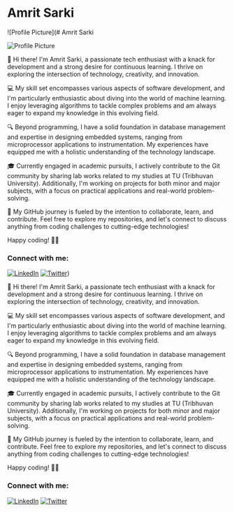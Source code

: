 # Amrit Sarki

![Profile Picture](# Amrit Sarki

![Profile Picture](https://github.com/Nectar1213/profile_picture/issues/1#issue-2111586830.jpg)

👋 Hi there! I'm Amrit Sarki, a passionate tech enthusiast with a knack for development and a strong desire for continuous learning. I thrive on exploring the intersection of technology, creativity, and innovation.

💻 My skill set encompasses various aspects of software development, and I'm particularly enthusiastic about diving into the world of machine learning. I enjoy leveraging algorithms to tackle complex problems and am always eager to expand my knowledge in this evolving field.

🔍 Beyond programming, I have a solid foundation in database management and expertise in designing embedded systems, ranging from microprocessor applications to instrumentation. My experiences have equipped me with a holistic understanding of the technology landscape.

🎓 Currently engaged in academic pursuits, I actively contribute to the Git community by sharing lab works related to my studies at TU (Tribhuvan University). Additionally, I'm working on projects for both minor and major subjects, with a focus on practical applications and real-world problem-solving.

🚀 My GitHub journey is fueled by the intention to collaborate, learn, and contribute. Feel free to explore my repositories, and let's connect to discuss anything from coding challenges to cutting-edge technologies!

Happy coding! 🚀✨

<!-- Add your social media handles -->
### Connect with me:

[![LinkedIn](url_to_linkedin_icon.png)](https://www.linkedin.com/in/your-linkedin-profile)
[![Twitter](url_to_twitter_icon.png)](https://twitter.com/your-twitter-handle))

👋 Hi there! I'm Amrit Sarki, a passionate tech enthusiast with a knack for development and a strong desire for continuous learning. I thrive on exploring the intersection of technology, creativity, and innovation.

💻 My skill set encompasses various aspects of software development, and I'm particularly enthusiastic about diving into the world of machine learning. I enjoy leveraging algorithms to tackle complex problems and am always eager to expand my knowledge in this evolving field.

🔍 Beyond programming, I have a solid foundation in database management and expertise in designing embedded systems, ranging from microprocessor applications to instrumentation. My experiences have equipped me with a holistic understanding of the technology landscape.

🎓 Currently engaged in academic pursuits, I actively contribute to the Git community by sharing lab works related to my studies at TU (Tribhuvan University). Additionally, I'm working on projects for both minor and major subjects, with a focus on practical applications and real-world problem-solving.

🚀 My GitHub journey is fueled by the intention to collaborate, learn, and contribute. Feel free to explore my repositories, and let's connect to discuss anything from coding challenges to cutting-edge technologies!

Happy coding! 🚀✨

<!-- Add your social media handles -->
### Connect with me:

[![LinkedIn](url_to_linkedin_icon.png)](https://www.linkedin.com/in/your-linkedin-profile)
[![Twitter](url_to_twitter_icon.png)](https://twitter.com/your-twitter-handle)
